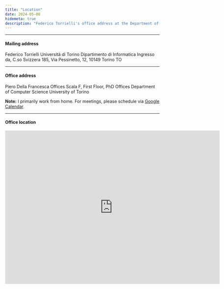 ```yaml
---
title: "Location"
date: 2024-05-08
hidemeta: true
description: "Federico Torrielli's office address at the Department of Computer Science, University of Torino."
---
```


---

#### Mailing address

Federico Torrielli
Università di Torino Dipartimento di Informatica
Ingresso da, C.so Svizzera 185, Via Pessinetto, 12, 10149 Torino TO

---

#### Office address

Piero Della Francesca Offices
Scala F, First Floor, PhD Offices
Department of Computer Science
University of Torino

**Note:** I primarily work from home. For meetings, please schedule via [Google Calendar](https://calendar.app.google/xbdTHtmASd8d7AjW6).

---

#### Office location

<iframe src="https://www.google.com/maps/embed?pb=!1m17!1m12!1m3!1d704.1843254678499!2d7.6580099286173615!3d45.091119998184325!2m3!1f0!2f0!3f0!3m2!1i1024!2i768!4f13.1!3m2!1m1!2zNDXCsDA1JzI4LjAiTiA3wrAzOSczMS4yIkU!5e0!3m2!1sit!2sit!4v1761562560132!5m2!1sit!2sit" width="700" height="500" style="border:0;" allowfullscreen="" loading="lazy"></iframe>
